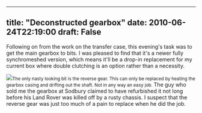 
---
title: "Deconstructed gearbox"
date: 2010-06-24T22:19:00
draft: False
---

Following on from the work on the transfer case, this evening's task was to get the main gearbox to bits.  I was pleased to find that it's a newer fully <span>synchromeshed</span> version, which means it'll be a drop-in replacement for my current box where double clutching is an option rather than a necessity.

[<img src="http://1.bp.blogspot.com/_62oTnOHwOSo/TCPaKVk2idI/AAAAAAAACK0/1XDD_cB_GYs/s320/IMG_9994.JPG"/>](http://1.bp.blogspot.com/_62oTnOHwOSo/TCPaKVk2idI/AAAAAAAACK0/1XDD_cB_GYs/s1600/IMG_9994.JPG)<span style="font-size:85%;">The only nasty looking bit is the reverse gear.  This can only be replaced by heating the gearbox casing and drifting out the shaft.  Not in any way an easy job.
</span>
The guy who sold me the gearbox at <span>Sodbury</span> claimed to have refurbished it not long before his Land Rover was killed off by a rusty chassis.  I suspect that the reverse gear was just too much of a pain to replace when he did the job.